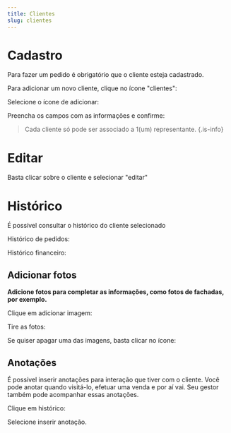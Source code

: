 ```yaml
---
title: Clientes
slug: clientes
---
```

# Cadastro
Para fazer um pedido é obrigatório que o cliente esteja cadastrado.

Para adicionar um novo cliente, clique no ícone "clientes":

Selecione o ícone de adicionar:


Preencha os campos com as informações e confirme:

> Cada cliente só pode ser associado a 1(um) representante. 
{.is-info}


# Editar
Basta clicar sobre o cliente e selecionar "editar"



# Histórico

É possível consultar o histórico do cliente selecionado


Histórico de pedidos:


Histórico financeiro:


## Adicionar fotos

**Adicione fotos para completar as informações, como fotos de fachadas, por exemplo.**

Clique em adicionar imagem:

Tire as fotos:

Se quiser apagar uma das imagens, basta clicar no ícone:
## Anotações

É possível inserir anotações para interação que tiver com o cliente. Você pode anotar quando visitá-lo, efetuar uma venda e por aí vai. Seu gestor também pode acompanhar essas anotações.

Clique em histórico:

Selecione inserir anotação.


